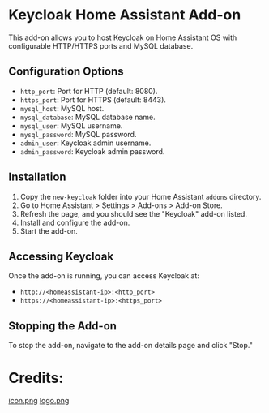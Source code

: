 # Keycloak Home Assistant Add-on

This add-on allows you to host Keycloak on Home Assistant OS with configurable HTTP/HTTPS ports and MySQL database.

## Configuration Options
- `http_port`: Port for HTTP (default: 8080).
- `https_port`: Port for HTTPS (default: 8443).
- `mysql_host`: MySQL host.
- `mysql_database`: MySQL database name.
- `mysql_user`: MySQL username.
- `mysql_password`: MySQL password.
- `admin_user`: Keycloak admin username.
- `admin_password`: Keycloak admin password.

## Installation
1. Copy the `new-keycloak` folder into your Home Assistant `addons` directory.
2. Go to Home Assistant > Settings > Add-ons > Add-on Store.
3. Refresh the page, and you should see the "Keycloak" add-on listed.
4. Install and configure the add-on.
5. Start the add-on.

## Accessing Keycloak
Once the add-on is running, you can access Keycloak at:
- `http://<homeassistant-ip>:<http_port>`
- `https://<homeassistant-ip>:<https_port>`

## Stopping the Add-on
To stop the add-on, navigate to the add-on details page and click "Stop."

# Credits:
[icon.png](https://www.flaticon.com/authors/pixelmeetup)
[logo.png](https://www.flaticon.com/authors/freepik)